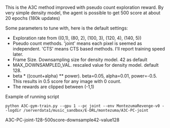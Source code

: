 This is the A3C method improved with pseudo count exploration reward. By very simple density model, the agent is possible to get 500 score at about 20 epochs (180k updates)

Some parameters to tune with, here is the default settings:
* Exploration rate from ((0,1), (80, 2), (100, 3), (120, 4), (140, 5))
* Pseudo count methods. 'joint' means each pixel is seemed as independent. 'CTS' means CTS based methods. I'll report training speed later.
* Frame Size. Downsampling size for density model. 42 as default
* MAX_DOWNSAMPLED_VAL. rescaled value for density model. default 128.
* beta * ((count+alpha) ** power). beta=0.05, alpha=0.01, power=-0.5. This results in 0.5 score for any image with 0 count.
* The rewards are clipped between (-1,1)


Example of running script
~~~
python A3C-gym-train.py --gpu 1 --pc joint --env MontezumaRevenge-v0 --logdir /serverdata1/music_sandbox/E-DRL/montezuma/A3C-PC-joint
~~~


A3C-PC-joint-128-500score-downsample42-value128

